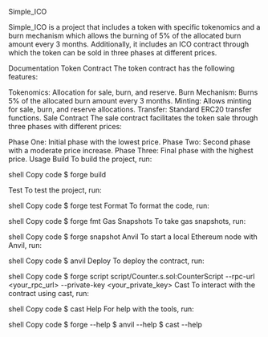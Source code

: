 Simple_ICO

Simple_ICO is a project that includes a token with specific tokenomics and a burn mechanism which allows the burning of 5% of the allocated burn amount every 3 months. Additionally, it includes an ICO contract through which the token can be sold in three phases at different prices.

Documentation
Token Contract
The token contract has the following features:

Tokenomics: Allocation for sale, burn, and reserve.
Burn Mechanism: Burns 5% of the allocated burn amount every 3 months.
Minting: Allows minting for sale, burn, and reserve allocations.
Transfer: Standard ERC20 transfer functions.
Sale Contract
The sale contract facilitates the token sale through three phases with different prices:

Phase One: Initial phase with the lowest price.
Phase Two: Second phase with a moderate price increase.
Phase Three: Final phase with the highest price.
Usage
Build
To build the project, run:

shell
Copy code
$ forge build


Test
To test the project, run:

shell
Copy code
$ forge test
Format
To format the code, run:

shell
Copy code
$ forge fmt
Gas Snapshots
To take gas snapshots, run:

shell
Copy code
$ forge snapshot
Anvil
To start a local Ethereum node with Anvil, run:

shell
Copy code
$ anvil
Deploy
To deploy the contract, run:

shell
Copy code
$ forge script script/Counter.s.sol:CounterScript --rpc-url <your_rpc_url> --private-key <your_private_key>
Cast
To interact with the contract using cast, run:

shell
Copy code
$ cast <subcommand>
Help
For help with the tools, run:

shell
Copy code
$ forge --help
$ anvil --help
$ cast --help
